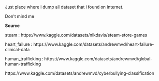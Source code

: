 <p>Just place where i dump all dataset that i found on internet.</p>
<p>Don't mind me</p>

<b>Source</b>
<p>steam : https://www.kaggle.com/datasets/nikdavis/steam-store-games</p>
<p>heart_failure : https://www.kaggle.com/datasets/andrewmvd/heart-failure-clinical-data</p>
<p>human_trafficking : https://www.kaggle.com/datasets/andrewmvd/global-human-trafficking</>
<p>https://www.kaggle.com/datasets/andrewmvd/cyberbullying-classification</p>
